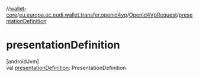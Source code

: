 //[wallet-core](../../../index.md)/[eu.europa.ec.eudi.wallet.transfer.openid4vp](../index.md)/[OpenId4VpRequest](index.md)/[presentationDefinition](presentation-definition.md)

# presentationDefinition

[androidJvm]\
val [presentationDefinition](presentation-definition.md): PresentationDefinition
